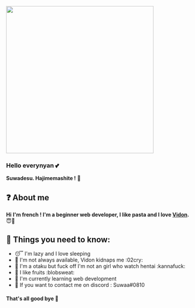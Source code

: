 
<img src="https://i.pinimg.com/originals/99/a6/2b/99a62ba62e84b8fc1ba73faea8dd9b48.gif" width="400" />

### Hello everynyan 💕

**Suwadesu. Hajimemashite !** 🍜

## ❓ About me

**Hi**
**I'm french ! I'm a beginner web developer, I like pasta and I love <a href="https://github.com/vidon123">Vidon</a>.** 😇💖

## 🤫 Things you need to know:

- 😴 I'm lazy and I love sleeping
- 💌 I'm not always available, Vidon kidnaps me :02cry:
- 👹 I'm a otaku but fuck off I'm not an girl who watch hentai :kannafuck:
- 🍑 I like fruits :blobsweat:
- 📂 I'm currently learning web development
- 💭 If you want to contact me on discord : Suwaa#0810

#### That's all good bye 👋

